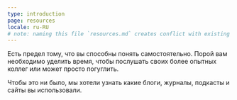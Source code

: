 ```yaml
---
type: introduction
page: resources
locale: ru-RU
# note: naming this file `resources.md` creates conflict with existing `resources.yml`
---
```


Есть предел тому, что вы способны понять самостоятельно. Порой вам необходимо уделить время, чтобы послушать своих более опытных коллег или может просто погуглить.

Чтобы это ни было, мы хотели узнать какие блоги, журналы, подкасты и сайты вы использовали.
